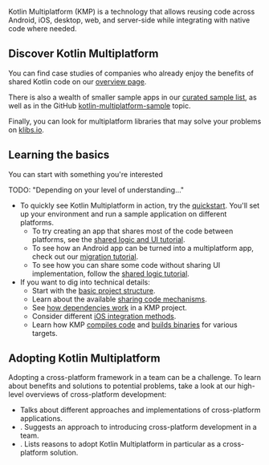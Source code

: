 [//]: # (title: What is Kotlin Multiplatform)

Kotlin Multiplatform (KMP) is a technology that allows reusing code across Android, iOS, desktop, web, and server-side
while integrating with native code where needed.

## Discover Kotlin Multiplatform

You can find case studies of companies who already enjoy the benefits of shared Kotlin code on our [overview page](https://www.jetbrains.com/kotlin-multiplatform/).

There is also a wealth of smaller sample apps in our [curated sample list](multiplatform-samples.md),
as well as in the GitHub [kotlin-multiplatform-sample](https://github.com/topics/kotlin-multiplatform-sample)
topic.

Finally, you can look for multiplatform libraries that may solve your problems on [klibs.io](https://klibs.io/).

## Learning the basics

You can start with something you're interested 

TODO: "Depending on your level of understanding..."

* To quickly see Kotlin Multiplatform in action, try the [quickstart](quickstart.md).
  You'll set up your environment and run a sample application on different platforms.
  * To try creating an app that shares most of the code between platforms,
    see the [shared logic and UI tutorial](compose-multiplatform-create-first-app.md).
  * To see how an Android app can be turned into a multiplatform app,
    check out our [migration tutorial](multiplatform-integrate-in-existing-app.md).
  * To see how you can share some code without sharing UI implementation,
    follow the [shared logic tutorial](multiplatform-create-first-app.md).
* If you want to dig into technical details:
  * Start with the [basic project structure](multiplatform-discover-project.md).
  * Learn about the available [sharing code mechanisms](multiplatform-share-on-platforms.md).
  * See [how dependencies work](multiplatform-add-dependencies.md) in a KMP project.
  * Consider different [iOS integration methods](multiplatform-ios-integration-overview.md).
  * Learn how KMP [compiles code](multiplatform-configure-compilations.md) and [builds binaries](multiplatform-build-native-binaries.md)
    for various targets.

## Adopting Kotlin Multiplatform

Adopting a cross-platform framework in a team can be a challenge.
To learn about benefits and solutions to potential problems, take a look at our high-level overviews
of cross-platform development:

* [](cross-platform-mobile-development.md) Talks about different approaches and implementations of cross-platform applications.
* [](multiplatform-introduce-your-team.md). Suggests an approach to introducing cross-platform development in a team.
* [](multiplatform-reasons-to-try.md). Lists reasons to adopt Kotlin Multiplatform in particular as a cross-platform solution.
